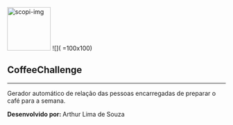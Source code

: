 <img src="https://pbs.twimg.com/profile_images/606810564510281728/thqm81Yv.jpg" width="100" height="100" alt="scopi-img"/>
![]( =100x100)
<h2>CoffeeChallenge</h2>
<hr>
<p>Gerador automático de relação das pessoas encarregadas de preparar o café para a semana.</p>
<strong>Desenvolvido por: </strong> Arthur Lima de Souza
